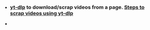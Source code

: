 
- ### [yt-dlp](https://github.com/yt-dlp/yt-dlp#usage-and-options) to download/scrap videos from a page. [Steps to scrap videos using yt-dlp](obsidian://open?vault=Notes&file=PARA%2FResearch%20(%20Exploration%20)%2FNotes%2FDownloading%20videos%20using%20yt-dlp)
- 